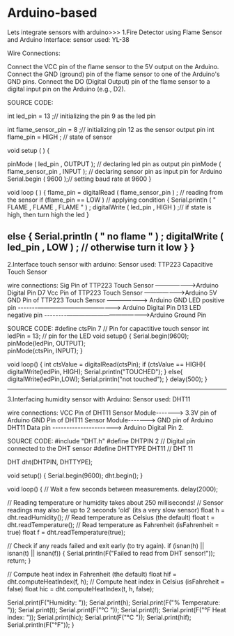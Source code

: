 # Arduino-based
Lets integrate sensors with arduino>>>
1.Fire Detector using Flame Sensor and Arduino Interface:
  sensor used: YL-38

Wire Connections:

Connect the VCC pin of the flame sensor to the 5V output on the Arduino.
Connect the GND (ground) pin of the flame sensor to one of the Arduino's GND pins.
Connect the DO (Digital Output) pin of the flame sensor to a digital input pin on the Arduino (e.g., D2).

SOURCE CODE:

int led_pin = 13 ;// initializing the pin 9 as the led pin
 
int flame_sensor_pin = 8 ;// initializing pin 12 as the sensor output pin
int flame_pin = HIGH ; // state of sensor
 
void setup ( ) {
 
pinMode ( led_pin , OUTPUT ); // declaring led pin as output pin
pinMode ( flame_sensor_pin , INPUT ); // declaring sensor pin as input pin for Arduino
Serial.begin ( 9600 );// setting baud rate at 9600
}
 
void loop ( ) {
flame_pin = digitalRead ( flame_sensor_pin ) ; // reading from the sensor
if (flame_pin == LOW ) // applying condition
{
Serial.println ( " FLAME , FLAME , FLAME " ) ;
digitalWrite ( led_pin , HIGH ) ;// if state is high, then turn high the led
}
 
else
{
Serial.println ( " no flame " ) ;
digitalWrite ( led_pin , LOW ) ; // otherwise turn it low
}
}
-------------------------------------------------------------------------------------------------------------------------------------
2.Interface touch sensor with arduino:
  Sensor used: TTP223 Capacitive Touch Sensor

wire connections:
Sig Pin of TTP223  Touch Sensor ——————->Arduino Digital Pin D7
Vcc Pin of TTP223  Touch Sensor ——————->Arduino 5V
GND Pin of TTP223  Touch Sensor ——————-> Arduino GND
LED positive pin  -------—————————————–> Arduino Digital Pin D13
LED negative pin --------—————————————–>Arduino Ground Pin

SOURCE CODE:
#define ctsPin 7 // Pin for capactitive touch sensor
int ledPin = 13; // pin for the LED
void setup() {
  Serial.begin(9600);
  pinMode(ledPin, OUTPUT);  
  pinMode(ctsPin, INPUT);
}
 
void loop() {
  int ctsValue = digitalRead(ctsPin);
  if (ctsValue == HIGH){
    digitalWrite(ledPin, HIGH);
    Serial.println("TOUCHED");
  }
  else{
    digitalWrite(ledPin,LOW);
    Serial.println("not touched");
  } 
  delay(500); 
}

-------------------------------------------------------------------------------------------------------------------------------------


3.Interfacing humidity sensor with Arduino:
  Sensor used: DHT11

wire connections:
VCC Pin of DHT11 Sensor Module-------> 3.3V pin of Arduino
GND Pin of DHT11 Sensor Module-------> GND pin of Arduino 
DHT11 Data pin ----------------------> Arduino Digital Pin 2.

SOURCE CODE:
#include "DHT.h"
#define DHTPIN 2     // Digital pin connected to the DHT sensor
#define DHTTYPE DHT11   // DHT 11
 
DHT dht(DHTPIN, DHTTYPE);
 
void setup() {
  Serial.begin(9600);
  dht.begin();
}
 
void loop()
{
  // Wait a few seconds between measurements.
  delay(2000);
 
  // Reading temperature or humidity takes about 250 milliseconds!
  // Sensor readings may also be up to 2 seconds 'old' (its a very slow sensor)
  float h = dht.readHumidity();
  // Read temperature as Celsius (the default)
  float t = dht.readTemperature();
  // Read temperature as Fahrenheit (isFahrenheit = true)
  float f = dht.readTemperature(true);
 
  // Check if any reads failed and exit early (to try again).
  if (isnan(h) || isnan(t) || isnan(f)) {
    Serial.println(F("Failed to read from DHT sensor!"));
    return;
  }
 
  // Compute heat index in Fahrenheit (the default)
  float hif = dht.computeHeatIndex(f, h);
  // Compute heat index in Celsius (isFahreheit = false)
  float hic = dht.computeHeatIndex(t, h, false);
 
  Serial.print(F("Humidity: "));
  Serial.print(h);
  Serial.print(F("%  Temperature: "));
  Serial.print(t);
  Serial.print(F("°C "));
  Serial.print(f);
  Serial.print(F("°F  Heat index: "));
  Serial.print(hic);
  Serial.print(F("°C "));
  Serial.print(hif);
  Serial.println(F("°F"));
}



